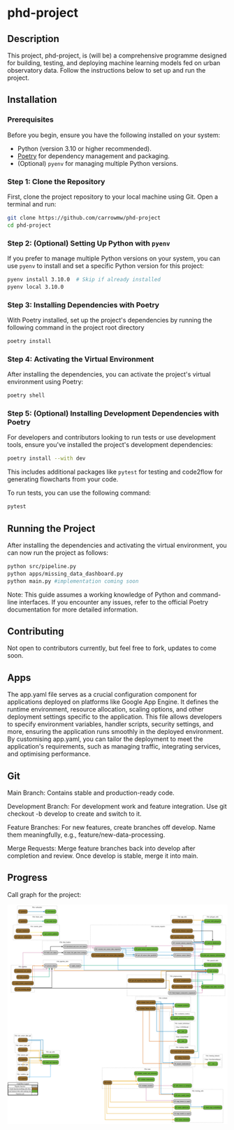 # phd-project

## Description

This project, phd-project, is (will be) a comprehensive programme designed for building, testing, and deploying machine learning models fed on urban observatory data. Follow the instructions below to set up and run the project.

## Installation

### Prerequisites

Before you begin, ensure you have the following installed on your system:

* Python (version 3.10 or higher recommended).
* [Poetry](https://python-poetry.org/docs/) for dependency management and packaging.
* (Optional) `pyenv` for managing multiple Python versions.

### Step 1: Clone the Repository

First, clone the project repository to your local machine using Git. Open a terminal and run:

```sh
git clone https://github.com/carrowmw/phd-project
cd phd-project
```

### Step 2: (Optional) Setting Up Python with `pyenv`

If you prefer to manage multiple Python versions on your system, you can use `pyenv` to install and set a specific Python version for this project:

```sh
pyenv install 3.10.0  # Skip if already installed
pyenv local 3.10.0
```

### Step 3: Installing Dependencies with Poetry

With Poetry installed, set up the project's dependencies by running the following command in the project root directory

```sh
poetry install
```

### Step 4: Activating the Virtual Environment

After installing the dependencies, you can activate the project's virtual environment using Poetry:

```sh
poetry shell
```

### Step 5: (Optional) Installing Development Dependencies with Poetry

For developers and contributors looking to run tests or use development tools, ensure you've installed the project's development dependencies:

```sh
poetry install --with dev
```

This includes additional packages like `pytest` for testing and code2flow for generating flowcharts from your code.

To run tests, you can use the following command:

```sh
pytest
```

## Running the Project

After installing the dependencies and activating the virtual environment, you can now run the project as follows:

```sh
python src/pipeline.py
python apps/missing_data_dashboard.py
python main.py #implementation coming soon
```

Note: This guide assumes a working knowledge of Python and command-line interfaces. If you encounter any issues, refer to the official Poetry documentation for more detailed information.

## Contributing

Not open to contributors currently, but feel free to fork, updates to come soon.

## Apps

The app.yaml file serves as a crucial configuration component for applications deployed on platforms like Google App Engine. It defines the runtime environment, resource allocation, scaling options, and other deployment settings specific to the application. This file allows developers to specify environment variables, handler scripts, security settings, and more, ensuring the application runs smoothly in the deployed environment. By customising app.yaml, you can tailor the deployment to meet the application's requirements, such as managing traffic, integrating services, and optimising performance.

## Git

Main Branch: Contains stable and production-ready code.

Development Branch: For development work and feature integration. Use git checkout -b develop to create and switch to it.

Feature Branches: For new features, create branches off develop. Name them meaningfully, e.g., feature/new-data-processing.

Merge Requests: Merge feature branches back into develop after completion and review. Once develop is stable, merge it into main.

## Progress

Call graph for the project:

![image](/docs/pipeline_flowchart.png)